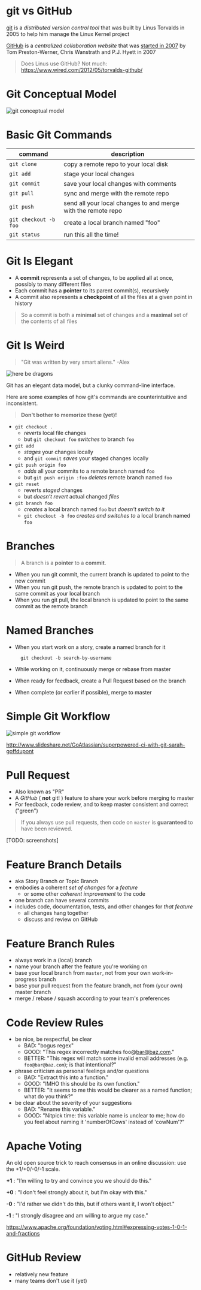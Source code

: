 # git vs GitHub

[git](https://git-scm.com/book/) is a *distributed version control tool* that was built by Linus Torvalds in 2005 to help him manage the Linux Kernel project

[GitHub](https://github.com/) is a *centralized collaboration website* that was [started in 2007](https://www.inc.com/30under30/christine-lagorio/github-pj-hyett-chris-wanstrath-2013.html) by Tom Preston-Werner, Chris Wanstrath and P.J. Hyett in 2007

> Does Linus use GitHub? Not much: <https://www.wired.com/2012/05/torvalds-github/>

# Git Conceptual Model

![git conceptual model](git.png)

# Basic Git Commands

|command|description|
|---|---|
|`git clone`|copy a remote repo to your local disk|
|`git add`| stage your local changes|
|`git commit`| save your local changes with comments| 
|`git pull`| sync and merge with the remote repo|
|`git push`| send all your local changes to and merge with the remote repo
|`git checkout -b foo`| create a local branch named "foo"| 
|`git status`| run this all the time!|

# Git Is Elegant

* A **commit** represents a set of changes, to be applied all at once, possibly to many different files
* Each commit has a **pointer** to its parent commit(s), recursively
* A commit also represents a **checkpoint** of all the files at a given point in history

> So a commit is both a **minimal** set of changes and a **maximal** set of the contents of all files 
 
# Git Is Weird

> "Git was written by very smart aliens." -Alex

![here be dragons](here-be-dragons.png)

Git has an elegant data model, but a clunky command-line interface.

Here are some examples of how git's commands are counterintuitive and inconsistent.

> **Don't bother to memorize these (yet)!**

* `git checkout .`
    * *reverts* local file changes
    * but `git checkout foo` *switches* to branch `foo`
* `git add`
    * *stages* your changes locally
    * and `git commit` *saves* your staged changes locally
* `git push origin foo`
    * *adds* all your commits to a remote branch named `foo`
    * but `git push origin :foo` *deletes* remote branch named `foo`
* `git reset`
    * reverts *staged* changes
    * but *doesn’t revert* actual changed *files*
* `git branch foo`
    * *creates* a local branch named `foo` but *doesn't switch to it*
    * `git checkout -b foo` *creates and switches to* a local branch named `foo`

# Branches

> A branch is a **pointer** to a **commit**.

* When you run git commit, the current branch is updated to point to the new commit
* When you run git push, the remote branch is updated to point to the same commit as your local branch
* When you run git pull, the local branch is updated to point to the same commit as the remote branch

# Named Branches

* When you start work on a story, create a named branch for it

        git checkout -b search-by-username

* While working on it, continuously merge or rebase from master
* When ready for feedback, create a Pull Request based on the branch
* When complete (or earlier if possible), merge to master

# Simple Git Workflow

![simple git workflow](simplest-workflow.jpg)

http://www.slideshare.net/GoAtlassian/superpowered-ci-with-git-sarah-goffdupont

# Pull Request

* Also known as "PR"
* A *GitHub* ( **not** git! ) feature to share your work before merging to master
* For feedback, code review, and to keep master consistent and correct ("green")

> If you always use pull requests, then code on `master` is **guaranteed** to have been reviewed.

[TODO: screenshots]

# Feature Branch Details

* aka Story Branch or Topic Branch
* embodies a coherent *set of changes* for a *feature* 
  * or some other *coherent improvement* to the code
* one branch can have several commits
* includes code, documentation, tests, and other changes for *that feature*
  * all changes hang together 
  * discuss and review on GitHub
  
# Feature Branch Rules

* always work in a (local) branch
* name your branch after the feature you're working on
* base your local branch from `master`, not from your own work-in-progress branch
* base your pull request from the feature branch, not from (your own) master branch
* merge / rebase / squash according to your team's preferences

# Code Review Rules

* be nice, be respectful, be clear
  * BAD: "bogus regex"
  * GOOD: "This regex incorrectly matches foo@bar@baz.com."
  * BETTER: "This regex will match some invalid email addresses (e.g. ` foo@bar@baz.com`); is that intentional?"
* phrase criticism as personal feelings and/or questions
  * BAD: "Extract this into a function."
  * GOOD: "IMHO this should be its own function."
  * BETTER: "It seems to me this would be clearer as a named function; what do you think?"
* be clear about the severity of your suggestions
  * BAD: "Rename this variable."
  * GOOD: "Nitpick time: this variable name is unclear to me; how do you feel about naming it 'numberOfCows' instead of 'cowNum'?"
 

# Apache Voting

An old open source trick to reach consensus in an online discussion: use the +1/+0/-0/-1 scale.

**+1** : "I’m willing to try and convince you we should do this."

**+0** : "I don't feel strongly about it, but I'm okay with this."

**-0** : "I'd rather we didn't do this, but if others want it, I won't object."

**-1** : "I strongly disagree and am willing to argue my case."

https://www.apache.org/foundation/voting.html#expressing-votes-1-0-1-and-fractions

# GitHub Review

* relatively new feature
* many teams don't use it (yet)

